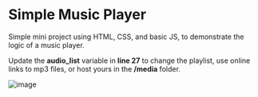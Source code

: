 # Simple Music Player
Simple mini project using HTML, CSS, and basic JS, to demonstrate the logic of a music player.

Update the **audio_list** variable in **line 27** to change the playlist, use online links to mp3 files, or host yours in the **/media** folder.

![image](https://user-images.githubusercontent.com/65598953/155855755-d7ac54e5-ea03-449b-a232-620acfa78ace.png)
